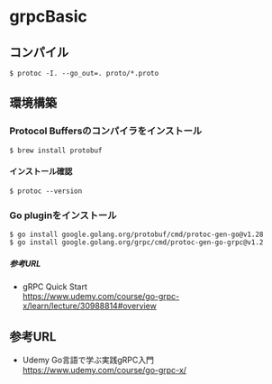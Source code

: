 # grpcBasic

## コンパイル
`$ protoc -I. --go_out=. proto/*.proto`

## 環境構築
### Protocol Buffersのコンパイラをインストール
`$ brew install protobuf`  
#### インストール確認
`$ protoc --version`
### Go pluginをインストール
`$ go install google.golang.org/protobuf/cmd/protoc-gen-go@v1.28`  
`$ go install google.golang.org/grpc/cmd/protoc-gen-go-grpc@v1.2`  

##### 参考URL
- gRPC Quick Start  
https://www.udemy.com/course/go-grpc-x/learn/lecture/30988814#overview

## 参考URL
- Udemy Go言語で学ぶ実践gRPC入門  
https://www.udemy.com/course/go-grpc-x/
